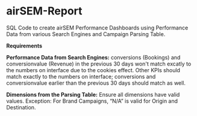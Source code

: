 # airSEM-Report
SQL Code to create airSEM Performance Dashboards using Performance Data from various Search Engines and Campaign Parsing Table.

**Requirements**

**Performance Data from Search Engines:**
conversions (Bookings) and conversionvalue (Revenue) in the previous 30 days won't match excatly to the numbers on interface due to the cookies effect. Other KPIs should match exactly to the numbers on interface; conversions and conversionvalue earlier than the previous 30 days should match as well. 

**Dimensions from the Parsing Table:**
Ensure all dimensions have valid values. Exception: For Brand Campaigns, “N/A” is valid for Origin and Destination. 
